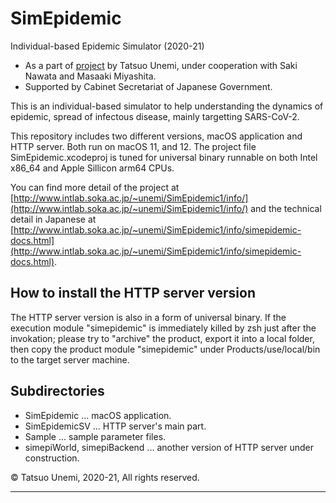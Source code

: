 # SimEpidemic
Individual-based Epidemic Simulator (2020-21)

- As a part of [project](http://www.intlab.soka.ac.jp/~unemi/SimEpidemic1/info/) by Tatsuo Unemi, under cooperation with Saki Nawata and Masaaki Miyashita.
- Supported by Cabinet Secretariat of Japanese Government.

This is an individual-based simulator to help understanding the dynamics of epidemic, spread of infectous disease, mainly targetting SARS-CoV-2.

This repository includes two different versions, macOS application and HTTP server. Both run on macOS 11, and 12. The project file SimEpidemic.xcodeproj is tuned for universal binary runnable on both Intel x86_64 and Apple Sillicon arm64 CPUs.

You can find more detail of the project at [http://www.intlab.soka.ac.jp/~unemi/SimEpidemic1/info/](http://www.intlab.soka.ac.jp/~unemi/SimEpidemic1/info/)
and the technical detail in Japanese at  [http://www.intlab.soka.ac.jp/~unemi/SimEpidemic1/info/simepidemic-docs.html](http://www.intlab.soka.ac.jp/~unemi/SimEpidemic1/info/simepidemic-docs.html).

## How to install the HTTP server version
The HTTP server version is also in a form of universal binary.
If the execution module "simepidemic" is immediately killed by zsh just after the invokation; please try to "archive" the product, export it into a local folder, then copy the product module "simepidemic" under Products/use/local/bin to the target server machine.

## Subdirectories
- SimEpidemic ... macOS application.
- SimEpidemicSV ... HTTP server's main part.
- Sample ... sample parameter files.
- simepiWorld, simepiBackend ... another version of HTTP server under construction.

&copy; Tatsuo Unemi, 2020-21, All rights reserved.

---
